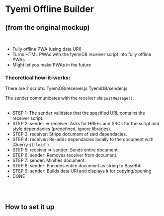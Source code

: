 # Tyemi Offline Builder
## (from the original mockup)
<br>

- Fully offline PWA (using data URI)
- Turns HTML PWAs with the tyemiOB receiver script into fully offline PWAs
- Might let you make PWAs in the future

### Theoretical how-it-works:
There are 2 scripts: TyemiOB/receiver.js
                     TyemiOB/sender.js
<br>

The sender communicates with the receiver via `postMessage()`.<br><br>

- STEP 1: The sender validates that the specified URL contains the receiver script.<br>
- STEP 2: sender => receiver: Asks for HREFs and SRCs for the script and style dependacies (predefined, ignore libraries).<br>
- STEP 3: receiver: Strips document of said dependacies.<br>
- STEP 4: receiver: Re-adds dependacies locally to the document with jQuerry `$('load')`.<br>
- STEP 5: receiver => sender: Sends entire document.<br>
- STEP 6: sender: Removes receiver from document.<br>
- STEP 7: sender: Minifies document.<br>
- STEP 8: sender: Encodes entire document as string to Base64.<br>
- STEP 9: sender: Builds data URI and displays it for copying/opening.<br>
- DONE<br>
<br>
<br>

## How to set it up
